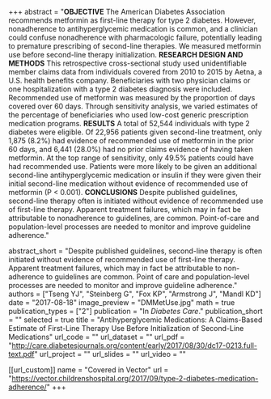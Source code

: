 +++
abstract = "**OBJECTIVE** The American Diabetes Association recommends metformin as first-line therapy for type 2 diabetes. However, nonadherence to antihyperglycemic medication is common, and a clinician could confuse nonadherence with pharmacologic failure, potentially leading to premature prescribing of second-line therapies. We measured metformin use before second-line therapy initialization. **RESEARCH DESIGN AND METHODS** This retrospective cross-sectional study used unidentifiable member claims data from individuals covered from 2010 to 2015 by Aetna, a U.S. health benefits company. Beneficiaries with two physician claims or one hospitalization with a type 2 diabetes diagnosis were included. Recommended use of metformin was measured by the proportion of days covered over 60 days. Through sensitivity analysis, we varied estimates of the percentage of beneficiaries who used low-cost generic prescription medication programs. **RESULTS** A total of 52,544 individuals with type 2 diabetes were eligible. Of 22,956 patients given second-line treatment, only 1,875 (8.2%) had evidence of recommended use of metformin in the prior 60 days, and 6,441 (28.0%) had no prior claims evidence of having taken metformin. At the top range of sensitivity, only 49.5% patients could have had recommended use. Patients were more likely to be given an additional second-line antihyperglycemic medication or insulin if they were given their initial second-line medication without evidence of recommended use of metformin (P < 0.001). **CONCLUSIONS** Despite published guidelines, second-line therapy often is initiated without evidence of recommended use of first-line therapy. Apparent treatment failures, which may in fact be attributable to nonadherence to guidelines, are common. Point-of-care and population-level processes are needed to monitor and improve guideline adherence."

abstract_short = "Despite published guidelines, second-line therapy is often initiated without evidence of recommended use of first-line therapy. Apparent treatment failures, which may in fact be attributable to non-adherence to guidelines are common. Point of care and population-level processes are needed to monitor and improve guideline adherence."
authors = ["Tseng YJ", "Steinberg G", "Fox KP", "Armstrong J", "Mandl KD"]
date = "2017-08-18"
image_preview = "DMMetUse.jpg"
math = true
publication_types = ["2"]
publication = "In *Diabetes Care*."
publication_short = ""
selected = true
title = "Antihyperglycemic Medications: A Claims-Based Estimate of First-Line Therapy Use Before Initialization of Second-Line Medications"
url_code = ""
url_dataset = ""
url_pdf = "http://care.diabetesjournals.org/content/early/2017/08/30/dc17-0213.full-text.pdf"
url_project = ""
url_slides = ""
url_video = ""

[[url_custom]]
name = "Covered in Vector"
url = "https://vector.childrenshospital.org/2017/09/type-2-diabetes-medication-adherence/"
+++
